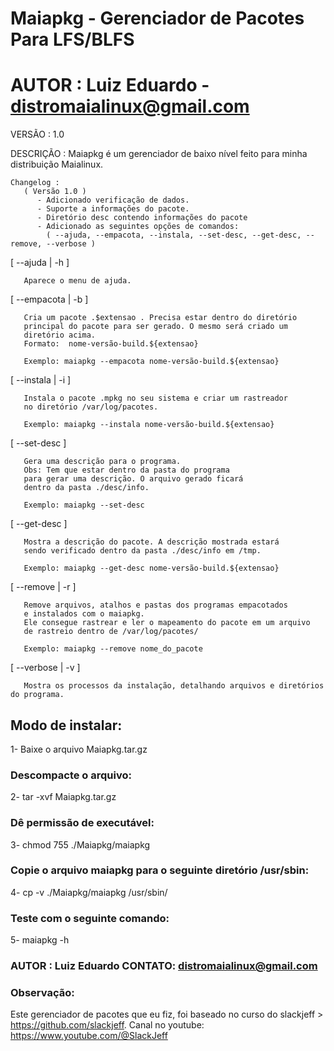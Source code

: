 # Maiapkg - Gerenciador de Pacotes Para LFS/BLFS

# AUTOR : Luiz Eduardo - distromaialinux@gmail.com

VERSÃO : 1.0

DESCRIÇÃO :
 	   Maiapkg é um gerenciador de baixo nível 
	   feito para minha distribuição Maialinux.
 	    
	Changelog :
   	   ( Versão 1.0 )
          - Adicionado verificação de dados.
          - Suporte a informações do pacote.
          - Diretório desc contendo informações do pacote
          - Adicionado as seguintes opções de comandos:
            ( --ajuda, --empacota, --instala, --set-desc, --get-desc, --remove, --verbose ) 

   [ --ajuda | -h ]

       Aparece o menu de ajuda.  

  
   [ --empacota | -b ] 

       Cria um pacote .$extensao . Precisa estar dentro do diretório
       principal do pacote para ser gerado. O mesmo será criado um
       diretório acima.
       Formato:  nome-versão-build.${extensao}

       Exemplo: maiapkg --empacota nome-versão-build.${extensao}  


   [ --instala | -i ]

       Instala o pacote .mpkg no seu sistema e criar um rastreador 
       no diretório /var/log/pacotes.

       Exemplo: maiapkg --instala nome-versão-build.${extensao}  


   [ --set-desc ]

       Gera uma descrição para o programa. 
       Obs: Tem que estar dentro da pasta do programa
       para gerar uma descrição. O arquivo gerado ficará 
       dentro da pasta ./desc/info.
      
       Exemplo: maiapkg --set-desc      
   
    
   [ --get-desc ]

       Mostra a descrição do pacote. A descrição mostrada estará 
       sendo verificado dentro da pasta ./desc/info em /tmp. 
       
       Exemplo: maiapkg --get-desc nome-versão-build.${extensao}  


   [ --remove | -r ]

       Remove arquivos, atalhos e pastas dos programas empacotados 
       e instalados com o maiapkg. 
       Ele consegue rastrear e ler o mapeamento do pacote em um arquivo 
       de rastreio dentro de /var/log/pacotes/

       Exemplo: maiapkg --remove nome_do_pacote  
 

   [ --verbose | -v ]

       Mostra os processos da instalação, detalhando arquivos e diretórios do programa.

## Modo de instalar:
1- Baixe o arquivo Maiapkg.tar.gz

### Descompacte o arquivo:
2- tar -xvf Maiapkg.tar.gz

### Dê permissão de executável:
3- chmod 755 ./Maiapkg/maiapkg

### Copie o arquivo maiapkg para o seguinte diretório /usr/sbin:
4- cp -v ./Maiapkg/maiapkg /usr/sbin/

### Teste com o seguinte comando:
5- maiapkg -h


### AUTOR  : Luiz Eduardo    CONTATO: distromaialinux@gmail.com 

### Observação:
Este gerenciador de pacotes que eu fiz, foi baseado no curso do slackjeff > https://github.com/slackjeff. 
Canal no youtube: https://www.youtube.com/@SlackJeff
